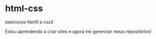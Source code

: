 # html-css
 exercicios html5 e css3

Estou aprendendo a criar sites e agora irei gerenciar meus repositórios!
